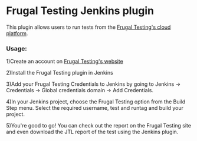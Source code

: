 # Frugal Testing Jenkins plugin

This plugin allows users to run tests from the [Frugal Testing's cloud platform](https://www.frugaltesting.com).

### Usage:

1)Create an account on [Frugal Testing's website](https://www.frugaltesting.com/login)

2)Install the Frugal Testing plugin in Jenkins

3)Add your Frugal Testing Credentials to Jenkins by going to Jenkins -> Credentials -> Global credentials domain -> Add Credentials.

4)In your Jenkins project, choose the Frugal Testing option from the Build Step menu. Select the required username, test and runtag and build your project.

5)You're good to go! You can check out the report on the Frugal Testing site and even download the JTL report of the test using the Jenkins plugin.
